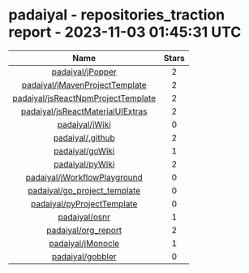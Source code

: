 
padaiyal - repositories_traction report - 2023-11-03 01:45:31 UTC
=================================================================
  

|Name|Stars|
| :---: | :---: |
|[padaiyal/jPopper](https://github.com/padaiyal/jPopper)|2|
|[padaiyal/jMavenProjectTemplate](https://github.com/padaiyal/jMavenProjectTemplate)|2|
|[padaiyal/jsReactNpmProjectTemplate](https://github.com/padaiyal/jsReactNpmProjectTemplate)|2|
|[padaiyal/jsReactMaterialUIExtras](https://github.com/padaiyal/jsReactMaterialUIExtras)|2|
|[padaiyal/jWiki](https://github.com/padaiyal/jWiki)|0|
|[padaiyal/.github](https://github.com/padaiyal/.github)|2|
|[padaiyal/goWiki](https://github.com/padaiyal/goWiki)|1|
|[padaiyal/pyWiki](https://github.com/padaiyal/pyWiki)|2|
|[padaiyal/jWorkflowPlayground](https://github.com/padaiyal/jWorkflowPlayground)|0|
|[padaiyal/go_project_template](https://github.com/padaiyal/go_project_template)|0|
|[padaiyal/pyProjectTemplate](https://github.com/padaiyal/pyProjectTemplate)|0|
|[padaiyal/osnr](https://github.com/padaiyal/osnr)|1|
|[padaiyal/org_report](https://github.com/padaiyal/org_report)|2|
|[padaiyal/jMonocle](https://github.com/padaiyal/jMonocle)|1|
|[padaiyal/gobbler](https://github.com/padaiyal/gobbler)|0|
